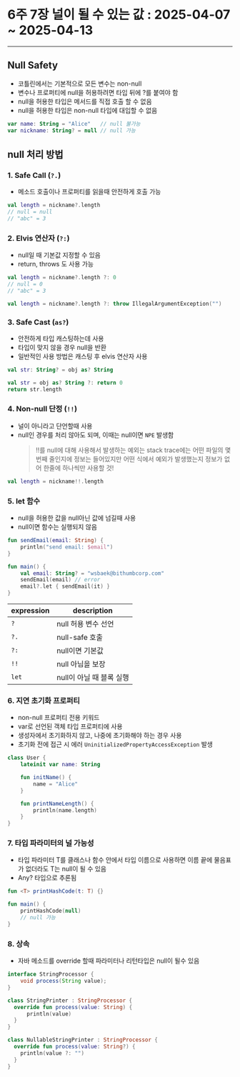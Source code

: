 # 6주 7장 널이 될 수 있는 값 : 2025-04-07 ~ 2025-04-13

---

## Null Safety

- 코틀린에서는 기본적으로 모든 변수는 non-null
- 변수나 프로퍼티에 null을 허용하려면 타입 뒤에 ?를 붙여야 함
- null을 허용한 타입은 메서드를 직접 호출 할 수 없음
- null을 허용한 타입은 non-null 타입에 대입할 수 없음

```kotlin
var name: String = "Alice"   // null 불가능
var nickname: String? = null // null 가능
```

## null 처리 방법

### 1. Safe Call (`?.`)

- 메소드 호출이나 프로퍼티를 읽을때 안전하게 호출 가능

```kotlin
val length = nickname?.length
// null = null
// "abc" = 3
```

### 2. Elvis 연산자 (`?:`)

- null일 때 기본값 지정할 수 있음 
- return, throws 도 사용 가능

```kotlin
val length = nickname?.length ?: 0
// null = 0
// "abc" = 3

val length = nickname?.length ?: throw IllegalArgumentException("") 
```

### 3. Safe Cast (`as?`)

- 안전하게 타입 캐스팅하는데 사용
- 타입이 맞지 않을 경우 null을 반환
- 일반적인 사용 방법은 캐스팅 후 elvis 연산자 사용

```kotlin
val str: String? = obj as? String

val str = obj as? String ?: return 0
return str.length
```

### 4. Non-null 단정 (`!!`)

- 널이 아니라고 단언할때 사용
- null인 경우를 처리 않아도 되며, 이때는 null이면 `NPE` 발생함
  > !!를 null에 대해 사용해서 발생하는 예외는 stack trace에는 어떤 파일의 몇번째 줄인지에 정보는 들어있지만 어떤 식에서 예외가 발생했는지 정보가 없어 한줄에 하나씩만 사용할 것! 

```kotlin
val length = nickname!!.length
```

### 5. let 함수

- null을 허용한 값을 null아닌 값에 넘길때 사용
- null이면 함수는 실행되지 않음 

```kotlin
fun sendEmail(email: String) {
    println("send email: $email")
}

fun main() {
    val email: String? = "wsbaek@bithumbcorp.com"
    sendEmail(email) // error
    email?.let { sendEmail(it) }
}
```

| expression | description  |
|------------|--------------|
| `?`        | null 허용 변수 선언 |
| `?.`       | null-safe 호출 |
| `?:`       | null이면 기본값   |
| `!!`       | null 아님을 보장 |
| `let`      | null이 아닐 때 블록 실행 |


### 6. 지연 초기화 프로퍼티 

- non-null 프로퍼티 전용 키워드
- var로 선언된 객체 타입 프로퍼티에 사용
- 생성자에서 초기화하지 않고, 나중에 초기화해야 하는 경우 사용
- 초기화 전에 접근 시 에러 `UninitializedPropertyAccessException` 발생

```kotlin
class User {
    lateinit var name: String

    fun initName() {
        name = "Alice"
    }

    fun printNameLength() {
        println(name.length)
    }
}
```

### 7. 타입 파라미터의 널 가능성

- 타입 파라미터 T를 클래스나 함수 안에서 타입 이름으로 사용하면 이름 끝에 물음표가 없더라도 T는 null이 될 수 있음
- Any? 타입으로 추론됨

```kotlin
fun <T> printHashCode(t: T) {}

fun main() {
    printHashCode(null) 
    // null 가능 
}
```

### 8. 상속

- 자바 메소드를 override 할때 파라미터나 리턴타입은 null이 될수 있음

```java
interface StringProcessor {
    void process(String value);
}
```
```kotlin
class StringPrinter : StringProcessor {
  override fun process(value: String) {
      println(value)
  }
}

class NullableStringPrinter : StringProcessor {
  override fun process(value: String?) {
    println(value ?: "")
  }
}
```